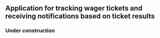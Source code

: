 ## Application for tracking wager tickets and receiving notifications based on ticket results

### Under construction
